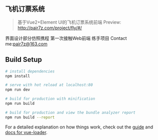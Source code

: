 ## 飞机订票系统

> 基于Vue2+Element UI的飞机订票系统前端 
> Preview: http://pair7z.com/project/fly/#/

界面设计部分仿照携程
第一次接触Web前端 练手项目
Contact me:pair7z@163.com
## Build Setup

``` bash
# install dependencies
npm install

# serve with hot reload at localhost:80
npm run dev

# build for production with minification
npm run build

# build for production and view the bundle analyzer report
npm run build --report
```

For a detailed explanation on how things work, check out the [guide](http://vuejs-templates.github.io/webpack/) and [docs for vue-loader](http://vuejs.github.io/vue-loader).


